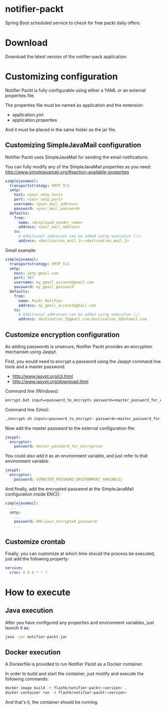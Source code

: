 # notifier-packt
Spring Boot scheduled  service to check for free packt daily offers.

# Download
Download the latest version of the notifier-pack application:


# Customizing configuration
Notifier Packt is fully configurable using either a YAML or an external properties file.

The properties file must be named as application and the extension:
* application.yml
* application.properties

And it must be placed in the same folder as the jar file.

## Customizing SimpleJavaMail configuration

Notifier Packt uses SimpleJavaMail for sending the email notifications.

You can fully modify any of the SimpleJavaMail properties as you need:
http://www.simplejavamail.org/#section-available-properties


```yaml
simplejavamail:
  transportstrategy: SMTP_TLS
  smtp:
    host: <your_smtp_host>
    port: <your_smtp_port>
    username: <your_mail_address>
    password: <your_mail_password>
  defaults:
    from: 
      name: <displayed_sender_name>
      address: <your_mail_address>
    to:
      # Additional addresses can be added using semicolon (;):
      address: <destination_mail_1>;<destination_mail_2>
```

Gmail example:

```yaml
simplejavamail:
  transportstrategy: SMTP_TLS
  smtp:
    host: smtp.gmail.com
    port: 587
    username: my_gmail_account@gmail.com
    password: my_gmail_password
  defaults:
    from: 
      name: Packt Notifier
      address: my_gmail_account@gmail.com
    to:
      # Additional addresses can be added using semicolon (;)
      address: destination_1@gmail.com;destination_2@hotmail.com
```

## Customize encryption configuration

As adding passwords is unsecure, Notifier Packt provides an encryption mechanism using Jaspyt.

First, you would need to encrypt a password using the Jaspyt command line tools and a master password:
* http://www.jasypt.org/cli.html
* http://www.jasypt.org/download.html

Command line (Windows):
```bat
encrypt.bat input=<password_to_encrypt> password=<master_password_for_encryption>
```

Command line (Unix):
```bash
./encrypt.sh input=<password_to_encrypt> password=<master_password_for_encryption>
```

Now add the master password to the external configuration file:
```yaml
jasypt:
  encryptor:
    password: master_password_for_encryption
```

You could also add it as an environment variable, and just refer to that environment variable:
```yaml
jasypt:
  encryptor:
    password: ${MASTER_PASSWORD_ENVIRONMENT_VARIABLE}
```

And finally, add the encrypted password at the SimpleJavaMail configuration inside ENC():

```yaml
simplejavamail:
  ...
  smtp:
    ...
    password: ENC(your_encrypted_password)
    ...
```
## Customize crontab

Finally, you can customize at which time should the process be executed, just add the following property:

```yaml
service:
  cron: 0 0 4 * * ?
```

# How to execute

## Java execution
After you have configured any properties and environment variables, just launch it as:

```sh
java -jar notifier-packt.jar
```


## Docker execution
A Dockerfile is provided to run Notifier Packt as a Docker container.

In order to build and start the container, just modify and execute the following commands:

```sh
docker image build -t flashk/notifier-packt:<version> .
docker container run -d flashk/notifier-packt:<version>
```  




And that's it, the container should be running.
